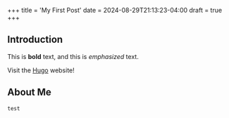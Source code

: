 +++
title = 'My First Post'
date = 2024-08-29T21:13:23-04:00
draft = true
+++

## Introduction

This is **bold** text, and this is *emphasized* text.

Visit the [Hugo](https://gohugo.io) website!

## About Me

```markdown
test
```
